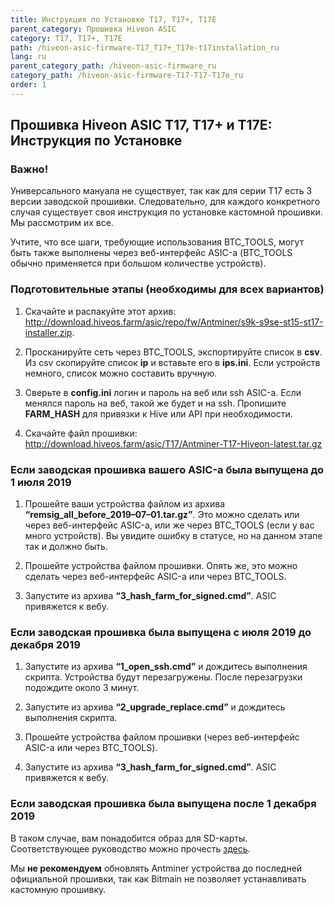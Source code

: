 ```yaml
---
title: Инструкция по Установке T17, T17+, T17E
parent_category: Прошивка Hiveon ASIC
category: T17, T17+, T17E
path: /hiveon-asic-firmware-T17_T17+_T17e-t17installation_ru
lang: ru
parent_category_path: /hiveon-asic-firmware_ru
category_path: /hiveon-asic-firmware-T17-T17-T17e_ru
order: 1
---
```


## Прошивка Hiveon ASIC T17, T17+ и T17E: Инструкция по Установке

### Важно!
Универсального мануала не существует, так как для серии Т17 есть 3 версии заводской прошивки. Следовательно, для каждого конкретного случая существует своя инструкция по установке кастомной прошивки. Мы рассмотрим их все.

Учтите, что все шаги, требующие использования BTC_TOOLS, могут быть также выполнены через веб-интерфейс ASIC-а (BTC_TOOLS обычно применяется при большом количестве устройств).

### Подготовительные этапы (необходимы для всех вариантов)
1. Скачайте и распакуйте этот архив: http://download.hiveos.farm/asic/repo/fw/Antminer/s9k-s9se-st15-st17-installer.zip.

2. Просканируйте сеть через BTC_TOOLS, экспортируйте список в **csv**. Из csv скопируйте список **ip** и вставьте его в **ips.ini**. Если устройств немного, список можно составить вручную.

3. Сверьте в **config.ini** логин и пароль на веб или ssh ASIC-а. Если менялся пароль на веб, такой же будет и на ssh. Пропишите **FARM_HASH** для привязки к Hive или API при необходимости.

4. Скачайте файл прошивки:
http://download.hiveos.farm/asic/T17/Antminer-T17-Hiveon-latest.tar.gz

### Если заводская прошивка вашего ASIC-а была выпущена до 1 июля 2019
1. Прошейте ваши устройства файлом из архива **“remsig_all_before_2019–07–01.tar.gz”**. Это можно сделать или через веб-интерфейс ASIC-а, или же через BTC_TOOLS (если у вас много устройств). Вы увидите ошибку в статусе, но на данном этапе так и должно быть.

2. Прошейте устройства файлом прошивки. Опять же, это можно сделать через веб-интерфейс ASIC-а или через BTC_TOOLS.

3. Запустите из архива **“3_hash_farm_for_signed.cmd”**. ASIC привяжется к вебу.

### Если заводская прошивка была выпущена с июля 2019 до декабря 2019
1. Запустите из архива **“1_open_ssh.cmd”** и дождитесь выполнения скрипта. Устройства будут перезагружены. После перезагрузки подождите около 3 минут.

2. Запустите из архива **“2_upgrade_replace.cmd”** и дождитесь выполнения скрипта.

3. Прошейте устройства файлом прошивки (через веб-интерфейс ASIC-а или через BTC_TOOLS).

4. Запустите из архива **“3_hash_farm_for_signed.cmd”**. ASIC привяжется к вебу.

### Если заводская прошивка была выпущена после 1 декабря 2019
В таком случае, вам понадобится образ для SD-карты. Соответствующее руководство можно прочесть [здесь](https://hiveos.farm/hiveon-asic-firmware-general-installation_sd_card_ru).

Мы **не рекомендуем** обновлять Antminer устройства до последней официальной прошивки, так как Bitmain не позволяет устанавливать кастомную прошивку.
